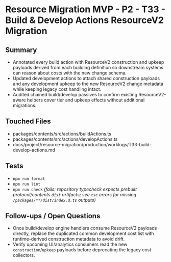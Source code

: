 # Resource Migration MVP - P2 - T33 - Build & Develop Actions ResourceV2 Migration

## Summary

- Annotated every build action with ResourceV2 construction and upkeep payloads derived from each building definition so downstream systems can reason about costs with the new change schema.
- Updated development actions to attach shared construction payloads and any development upkeep to the new ResourceV2 change metadata while keeping legacy cost handling intact.
- Audited chained build/develop passives to confirm existing ResourceV2-aware helpers cover tier and upkeep effects without additional migrations.

## Touched Files

- packages/contents/src/actions/buildActions.ts
- packages/contents/src/actions/developActions.ts
- docs/project/resource-migration/production/worklogs/T33-build-develop-actions.md

## Tests

- `npm run format`
- `npm run lint`
- `npm run check` _(fails: repository typecheck expects prebuilt protocol/contents `dist` artifacts; see `tsc` errors for missing `/packages/**/dist/index.d.ts` outputs)_

## Follow-ups / Open Questions

- Once build/develop engine handlers consume ResourceV2 payloads directly, replace the duplicated common development cost list with runtime-derived construction metadata to avoid drift.
- Verify upcoming UI/analytics consumers read the new `construction`/`upkeep` payloads before deprecating the legacy cost collectors.
